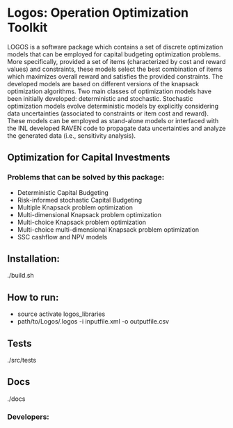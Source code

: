 # Logos: Operation Optimization Toolkit

LOGOS is a software package which contains a set of discrete optimization models 
that can be employed for capital budgeting optimization problems. More specifically, 
provided a set of items (characterized by cost and reward values) and constraints, 
these models select the best combination of items which maximizes overall reward 
and satisfies the provided constraints. The developed models are based on different 
versions of the knapsack optimization algorithms. Two main classes of optimization 
models have been initially developed: deterministic and stochastic. Stochastic 
optimization models evolve deterministic models by explicitly considering data 
uncertainties (associated to constraints or item cost and reward). These models 
can be employed as stand-alone models or interfaced with the INL developed RAVEN 
code to propagate data uncertainties and analyze the generated data 
(i.e., sensitivity analysis).

## Optimization for Capital Investments

### Problems that can be solved by this package:
- Deterministic Capital Budgeting
- Risk-informed stochastic Capital Budgeting
- Multiple Knapsack problem optimization
- Multi-dimensional Knapsack problem optimization
- Multi-choice Knapsack problem optimization
- Multi-choice multi-dimensional Knapsack problem optimization
- SSC cashflow and NPV models

## Installation:
./build.sh

## How to run:
- source activate logos_libraries
- path/to/Logos/.logos -i inputfile.xml -o outputfile.csv

## Tests
./src/tests

## Docs
./docs

### Developers:
